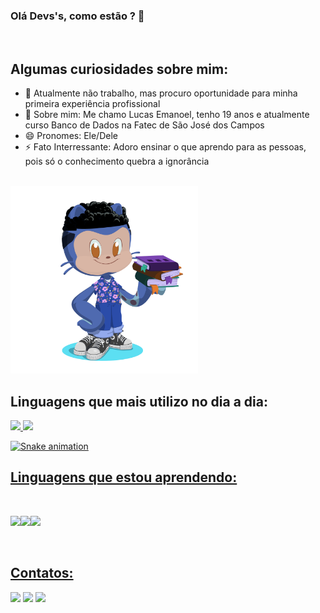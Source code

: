 ### Olá Devs's, como estão ? 👋
<br>

## Algumas curiosidades sobre mim:

- 🔭 Atualmente não trabalho, mas procuro oportunidade para minha primeira experiência profissional
- 💬 Sobre mim: Me chamo Lucas Emanoel, tenho 19 anos e atualmente curso Banco de Dados na Fatec de São José dos Campos
- 😄 Pronomes: Ele/Dele
- ⚡ Fato Interressante: Adoro ensinar o que aprendo para as pessoas, pois só o conhecimento quebra a ignorância
<br>
<img src = "git.png" widht = "300" height = "300">
<br>

## Linguagens que mais utilizo no dia a dia:

<div>
<a href="https://github.com/lucasetdasilva">
<img height="180em" src="https://github-readme-stats.vercel.app/api/top-langs/?username=lucasetdasilva&layout=compact&langs_count=7&theme=dracula"/>
<img height="180em" src="https://github-readme-stats.vercel.app/api?username=lucasetdasilva&show_icons=true&theme=dracula&include_all_commits=true&count_private=true"/>
</div>
  
  ![Snake animation](https://github.com/lucasetdasilva/lucasetdasilva/blob/output/github-contribution-grid-snake.svg)

## Linguagens que estou aprendendo:  
<br>
  
<img src="https://cdn.jsdelivr.net/gh/devicons/devicon/icons/python/python-original-wordmark.svg" widht = "80" height = "80" /><img src="https://cdn.jsdelivr.net/gh/devicons/devicon/icons/java/java-original-wordmark.svg" widht = "80" height = "80"/><img src="https://cdn.jsdelivr.net/gh/devicons/devicon/icons/mysql/mysql-original-wordmark.svg" widht = "80" height = "80"/>

<br>

## Contatos:
 <div>
<a href="https://instagram.com/lucs_eng" target="_blank"><img src="https://img.shields.io/badge/-Instagram-%23E4405F?style=for-the-badge&logo=instagram&logoColor=white" target="_blank"></a>
<a href = "mailto:contato@lucasemanoelteixeiraengracio@gmail.com"><img src="https://img.shields.io/badge/Gmail-D14836?style=for-the-badge&logo=gmail&logoColor=white" target="_blank"></a>
<a href="https://br.linkedin.com/in/lucas-emanoel-teixeira-engracio-da-silva-ab5611234?trk=public_profile_browsemap" target="_blank"><img src="https://img.shields.io/badge/-LinkedIn-%230077B5?style=for-the-badge&logo=linkedin&logoColor=white" target="_blank"></a>   
</div>
  
 
  
